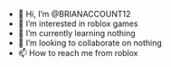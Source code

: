 - 👋 Hi, I’m @BRIANACCOUNT12
- 👀 I’m interested in roblox games
- 🌱 I’m currently learning nothing
- 💞️ I’m looking to collaborate on nothing
- 📫 How to reach me from roblox

<!---
BRIANACCOUNT12/BRIANACCOUNT12 is a ✨ special ✨ repository because its `README.md` (this file) appears on your GitHub profile.
You can click the Preview link to take a look at your changes.
--->
